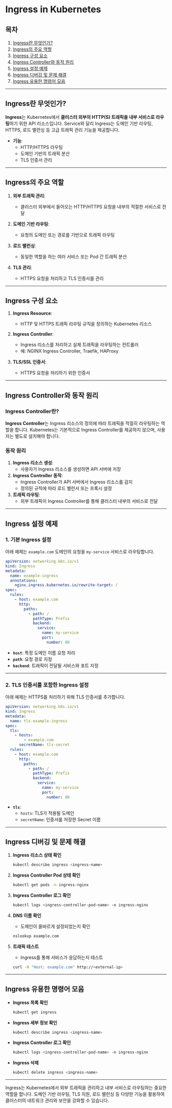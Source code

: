 # Ingress in Kubernetes

## 목차
1. [Ingress란 무엇인가?](#Ingress란-무엇인가)
2. [Ingress의 주요 역할](#Ingress의-주요-역할)
3. [Ingress 구성 요소](#Ingress-구성-요소)
4. [Ingress Controller와 동작 원리](#Ingress-Controller와-동작-원리)
5. [Ingress 설정 예제](#Ingress-설정-예제)
6. [Ingress 디버깅 및 문제 해결](#Ingress-디버깅-및-문제-해결)
7. [Ingress 유용한 명령어 모음](#Ingress-유용한-명령어-모음)

---

## Ingress란 무엇인가?

**Ingress**는 Kubernetes에서 **클러스터 외부의 HTTP(S) 트래픽을 내부 서비스로 라우팅**하기 위한 API 리소스입니다. Service와 달리 Ingress는 도메인 기반 라우팅, HTTPS, 로드 밸런싱 등 고급 트래픽 관리 기능을 제공합니다.

- **기능**:
  - HTTP/HTTPS 라우팅
  - 도메인 기반의 트래픽 분산
  - TLS 인증서 관리

---

## Ingress의 주요 역할

1. **외부 트래픽 관리**:
   - 클러스터 외부에서 들어오는 HTTP/HTTPS 요청을 내부의 적절한 서비스로 전달

2. **도메인 기반 라우팅**:
   - 요청의 도메인 또는 경로를 기반으로 트래픽 라우팅

3. **로드 밸런싱**:
   - 동일한 역할을 하는 여러 서비스 또는 Pod 간 트래픽 분산

4. **TLS 관리**:
   - HTTPS 요청을 처리하고 TLS 인증서를 관리

---

## Ingress 구성 요소

1. **Ingress Resource**:
   - HTTP 및 HTTPS 트래픽 라우팅 규칙을 정의하는 Kubernetes 리소스

2. **Ingress Controller**:
   - Ingress 리소스를 처리하고 실제 트래픽을 라우팅하는 컨트롤러
   - 예: NGINX Ingress Controller, Traefik, HAProxy

3. **TLS/SSL 인증서**:
   - HTTPS 요청을 처리하기 위한 인증서

---

## Ingress Controller와 동작 원리

### Ingress Controller란?
**Ingress Controller**는 Ingress 리소스의 정의에 따라 트래픽을 적절히 라우팅하는 역할을 합니다. Kubernetes는 기본적으로 Ingress Controller를 제공하지 않으며, 사용자는 별도로 설치해야 합니다.

### 동작 원리
1. **Ingress 리소스 생성**:
   - 사용자가 Ingress 리소스를 생성하면 API 서버에 저장
2. **Ingress Controller 동작**:
   - Ingress Controller가 API 서버에서 Ingress 리소스를 감지
   - 정의된 규칙에 따라 로드 밸런서 또는 프록시 설정
3. **트래픽 라우팅**:
   - 외부 트래픽이 Ingress Controller를 통해 클러스터 내부의 서비스로 전달

---

## Ingress 설정 예제

### 1. 기본 Ingress 설정

아래 예제는 `example.com` 도메인의 요청을 `my-service` 서비스로 라우팅합니다.

```yaml
apiVersion: networking.k8s.io/v1
kind: Ingress
metadata:
  name: example-ingress
  annotations:
    nginx.ingress.kubernetes.io/rewrite-target: /
spec:
  rules:
    - host: example.com
      http:
        paths:
          - path: /
            pathType: Prefix
            backend:
              service:
                name: my-service
                port:
                  number: 80
```

- **`host`**: 특정 도메인 이름 요청 처리
- **`path`**: 요청 경로 지정
- **`backend`**: 트래픽이 전달될 서비스와 포트 지정

---

### 2. TLS 인증서를 포함한 Ingress 설정

아래 예제는 HTTPS를 처리하기 위해 TLS 인증서를 추가합니다.

```yaml
apiVersion: networking.k8s.io/v1
kind: Ingress
metadata:
  name: tls-example-ingress
spec:
  tls:
    - hosts:
        - example.com
      secretName: tls-secret
  rules:
    - host: example.com
      http:
        paths:
          - path: /
            pathType: Prefix
            backend:
              service:
                name: my-service
                port:
                  number: 80
```

- **`tls`**:
  - `hosts`: TLS가 적용될 도메인
  - `secretName`: 인증서를 저장한 Secret 이름

---

## Ingress 디버깅 및 문제 해결

1. **Ingress 리소스 상태 확인**
   ```bash
   kubectl describe ingress <ingress-name>
   ```

2. **Ingress Controller Pod 상태 확인**
   ```bash
   kubectl get pods -n ingress-nginx
   ```

3. **Ingress Controller 로그 확인**
   ```bash
   kubectl logs <ingress-controller-pod-name> -n ingress-nginx
   ```

4. **DNS 이름 확인**
   - 도메인이 올바르게 설정되었는지 확인
   ```bash
   nslookup example.com
   ```

5. **트래픽 테스트**
   - Ingress를 통해 서비스가 응답하는지 테스트
   ```bash
   curl -H "Host: example.com" http://<external-ip>
   ```

---

## Ingress 유용한 명령어 모음

- **Ingress 목록 확인**
  ```bash
  kubectl get ingress
  ```

- **Ingress 세부 정보 확인**
  ```bash
  kubectl describe ingress <ingress-name>
  ```

- **Ingress Controller 로그 확인**
  ```bash
  kubectl logs <ingress-controller-pod-name> -n ingress-nginx
  ```

- **Ingress 삭제**
  ```bash
  kubectl delete ingress <ingress-name>
  ```

---

Ingress는 Kubernetes에서 외부 트래픽을 관리하고 내부 서비스로 라우팅하는 중요한 역할을 합니다. 도메인 기반 라우팅, TLS 지원, 로드 밸런싱 등 다양한 기능을 활용하여 클러스터의 네트워크 관리와 보안을 강화할 수 있습니다.
